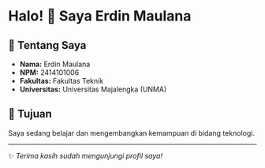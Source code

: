 # Halo! 👋 Saya Erdin Maulana

## 🧾 Tentang Saya
- **Nama:** Erdin Maulana
- **NPM:** 2414101006
- **Fakultas:** Fakultas Teknik  
- **Universitas:** Universitas Majalengka (UNMA)  

## 🎯 Tujuan
Saya sedang belajar dan mengembangkan kemampuan di bidang teknologi.

---

✨ *Terima kasih sudah mengunjungi profil saya!*
